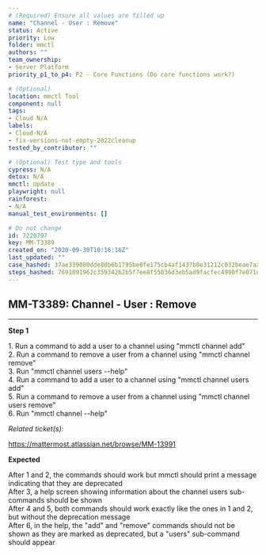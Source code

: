 ```yaml
---
# (Required) Ensure all values are filled up
name: "Channel - User : Remove"
status: Active
priority: Low
folder: mmctl
authors: ""
team_ownership: 
- Server Platform
priority_p1_to_p4: P2 - Core Functions (Do core functions work?)

# (Optional)
location: mmctl Tool
component: null
tags: 
- Cloud N/A
labels: 
- Cloud-N/A
- fix-versions-not-empty-2022cleanup
tested_by_contributor: ""

# (Optional) Test type and tools
cypress: N/A
detox: N/A
mmctl: Update
playwright: null
rainforest: 
- N/A
manual_test_environments: []

# Do not change
id: 7220797
key: MM-T3389
created_on: "2020-09-30T10:16:16Z"
last_updated: ""
case_hashed: 37ae339080dde80b6b1795be0fe175cb4af1437b8e31212c032beae7aa6b1b022b9607b94686317a90446f1cdf89d4cf
steps_hashed: 7691091962c35934262b5f7ee8f55036d3eb5ad9facfec4990f7e071d7b7011b45410fbbf33575288ef2fb1123973b9d
---
```


<!-- (Auto-generated) Based on frontmatter's "key" and "name" -->

## MM-T3389: Channel - User : Remove

---

**Step 1**

1\. Run a command to add a user to a channel using "mmctl channel add"\
2\. Run a command to remove a user from a channel using "mmctl channel remove"\
3\. Run "mmctl channel users --help"\
4\. Run a command to add a user to a channel using "mmctl channel users add"\
5\. Run a command to remove a user from a channel using "mmctl channel users remove"\
6\. Run "mmctl channel --help"

_Related ticket(s):_

<https://mattermost.atlassian.net/browse/MM-13991>

**Expected**

After 1 and 2, the commands should work but mmctl should print a message indicating that they are deprecated\
After 3, a help screen showing information about the channel users sub-commands should be shown\
After 4 and 5, both commands should work exactly like the ones in 1 and 2, but without the deprecation message\
After 6, in the help, the "add" and "remove" commands should not be shown as they are marked as deprecated, but a "users" sub-command should appear
